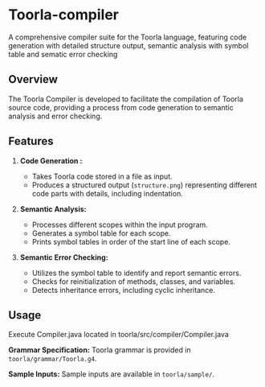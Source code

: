 # Toorla-compiler
A comprehensive compiler suite for the Toorla language, featuring code generation with detailed structure output, semantic analysis with symbol table and sematic error checking

## Overview

The Toorla Compiler is developed to facilitate the compilation of Toorla source code, providing a process from code generation to semantic analysis and error checking.

## Features

1. **Code Generation :**
   - Takes Toorla code stored in a file as input.
   - Produces a structured output (`structure.png`) representing different code parts with details, including indentation.

2. **Semantic Analysis:**
   - Processes different scopes within the input program.
   - Generates a symbol table for each scope.
   - Prints symbol tables in order of the start line of each scope.

3. **Semantic Error Checking:**
   - Utilizes the symbol table to identify and report semantic errors.
   - Checks for reinitialization of methods, classes, and variables.
   - Detects inheritance errors, including cyclic inheritance.
  
## Usage
Execute Compiler.java located in toorla/src/compiler/Compiler.java

**Grammar Specification:**
Toorla grammar is provided in `toorla/grammar/Toorla.g4`.

**Sample Inputs:**
Sample inputs are available in `toorla/sample/`.

